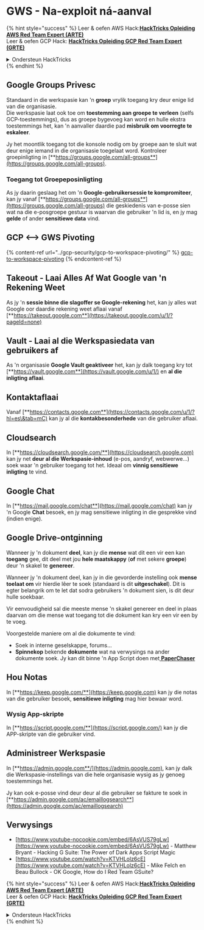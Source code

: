 # GWS - Na-exploit ná-aanval

{% hint style="success" %}
Leer & oefen AWS Hack:<img src="/.gitbook/assets/image.png" alt="" data-size="line">[**HackTricks Opleiding AWS Red Team Expert (ARTE)**](https://training.hacktricks.xyz/courses/arte)<img src="/.gitbook/assets/image.png" alt="" data-size="line">\
Leer & oefen GCP Hack: <img src="/.gitbook/assets/image (2).png" alt="" data-size="line">[**HackTricks Opleiding GCP Red Team Expert (GRTE)**<img src="/.gitbook/assets/image (2).png" alt="" data-size="line">](https://training.hacktricks.xyz/courses/grte)

<details>

<summary>Ondersteun HackTricks</summary>

* Kontroleer die [**inskrywingsplanne**](https://github.com/sponsors/carlospolop)!
* **Sluit aan by die** 💬 [**Discord-groep**](https://discord.gg/hRep4RUj7f) of die [**telegram-groep**](https://t.me/peass) of **volg** ons op **Twitter** 🐦 [**@hacktricks\_live**](https://twitter.com/hacktricks\_live)**.**
* **Deel hacktruuks deur PR's in te dien by die** [**HackTricks**](https://github.com/carlospolop/hacktricks) en [**HackTricks Cloud**](https://github.com/carlospolop/hacktricks-cloud) github-opslag.

</details>
{% endhint %}

## Google Groups Privesc

Standaard in die werkspasie kan 'n **groep** vrylik toegang kry deur enige lid van die organisasie.\
Die werkspasie laat ook toe om **toestemming aan groepe te verleen** (selfs GCP-toestemmings), dus as groepe bygevoeg kan word en hulle ekstra toestemmings het, kan 'n aanvaller daardie pad **misbruik om voorregte te eskaleer**.

Jy het moontlik toegang tot die konsole nodig om by groepe aan te sluit wat deur enige iemand in die organisasie toegelaat word. Kontroleer groepinligting in [**https://groups.google.com/all-groups**](https://groups.google.com/all-groups).

### Toegang tot Groepeposinligting

As jy daarin geslaag het om 'n **Google-gebruikersessie te kompromiteer**, kan jy vanaf [**https://groups.google.com/all-groups**](https://groups.google.com/all-groups) die geskiedenis van e-posse sien wat na die e-posgroepe gestuur is waarvan die gebruiker 'n lid is, en jy mag **gelde** of ander **sensitiewe data** vind.

## GCP <--> GWS Pivoting

{% content-ref url="../gcp-security/gcp-to-workspace-pivoting/" %}
[gcp-to-workspace-pivoting](../gcp-security/gcp-to-workspace-pivoting/)
{% endcontent-ref %}

## Takeout - Laai Alles Af Wat Google van 'n Rekening Weet

As jy 'n **sessie binne die slagoffer se Google-rekening** het, kan jy alles wat Google oor daardie rekening weet aflaai vanaf [**https://takeout.google.com**](https://takeout.google.com/u/1/?pageId=none)

## Vault - Laai al die Werkspasiedata van gebruikers af

As 'n organisasie **Google Vault geaktiveer** het, kan jy dalk toegang kry tot [**https://vault.google.com**](https://vault.google.com/u/1/) en **al die inligting aflaai**.

## Kontaktaflaai

Vanaf [**https://contacts.google.com**](https://contacts.google.com/u/1/?hl=es\&tab=mC) kan jy al die **kontakbesonderhede** van die gebruiker aflaai.

## Cloudsearch

In [**https://cloudsearch.google.com/**](https://cloudsearch.google.com) kan jy net **deur al die Werkspasie-inhoud** (e-pos, aandryf, webwerwe...) soek waar 'n gebruiker toegang tot het. Ideaal om **vinnig sensitiewe inligting** te vind.

## Google Chat

In [**https://mail.google.com/chat**](https://mail.google.com/chat) kan jy 'n Google **Chat** besoek, en jy mag sensitiewe inligting in die gesprekke vind (indien enige).

## Google Drive-ontginning

Wanneer jy 'n dokument **deel**, kan jy die **mense** wat dit een vir een kan **toegang** gee, dit deel met jou **hele maatskappy** (**of** met sekere **groepe**) deur 'n skakel te **genereer**.

Wanneer jy 'n dokument deel, kan jy in die gevorderde instelling ook **mense toelaat om** vir hierdie lêer te soek (standaard is dit **uitgeschakel**). Dit is egter belangrik om te let dat sodra gebruikers 'n dokument sien, is dit deur hulle soekbaar.

Vir eenvoudigheid sal die meeste mense 'n skakel genereer en deel in plaas daarvan om die mense wat toegang tot die dokument kan kry een vir een by te voeg.

Voorgestelde maniere om al die dokumente te vind:

* Soek in interne geselskappe, forums...
* **Spinnekop** bekende **dokumente** wat na verwysings na ander dokumente soek. Jy kan dit binne 'n App Script doen met[ **PaperChaser**](https://github.com/mandatoryprogrammer/PaperChaser)

## **Hou Notas**

In [**https://keep.google.com/**](https://keep.google.com) kan jy die notas van die gebruiker besoek, **sensitiewe inligting** mag hier bewaar word.

### Wysig App-skripte

In [**https://script.google.com/**](https://script.google.com/) kan jy die APP-skripte van die gebruiker vind.

## **Administreer Werkspasie**

In [**https://admin.google.com**/](https://admin.google.com), kan jy dalk die Werkspasie-instellings van die hele organisasie wysig as jy genoeg toestemmings het.

Jy kan ook e-posse vind deur deur al die gebruiker se fakture te soek in [**https://admin.google.com/ac/emaillogsearch**](https://admin.google.com/ac/emaillogsearch)

## Verwysings

* [https://www.youtube-nocookie.com/embed/6AsVUS79gLw](https://www.youtube-nocookie.com/embed/6AsVUS79gLw) - Matthew Bryant - Hacking G Suite: The Power of Dark Apps Script Magic
* [https://www.youtube.com/watch?v=KTVHLolz6cE](https://www.youtube.com/watch?v=KTVHLolz6cE) - Mike Felch en Beau Bullock - OK Google, How do I Red Team GSuite?

{% hint style="success" %}
Leer & oefen AWS Hack:<img src="/.gitbook/assets/image.png" alt="" data-size="line">[**HackTricks Opleiding AWS Red Team Expert (ARTE)**](https://training.hacktricks.xyz/courses/arte)<img src="/.gitbook/assets/image.png" alt="" data-size="line">\
Leer & oefen GCP Hack: <img src="/.gitbook/assets/image (2).png" alt="" data-size="line">[**HackTricks Opleiding GCP Red Team Expert (GRTE)**<img src="/.gitbook/assets/image (2).png" alt="" data-size="line">](https://training.hacktricks.xyz/courses/grte)

<details>

<summary>Ondersteun HackTricks</summary>

* Kontroleer die [**inskrywingsplanne**](https://github.com/sponsors/carlospolop)!
* **Sluit aan by die** 💬 [**Discord-groep**](https://discord.gg/hRep4RUj7f) of die [**telegram-groep**](https://t.me/peass) of **volg** ons op **Twitter** 🐦 [**@hacktricks\_live**](https://twitter.com/hacktricks\_live)**.**
* **Deel hacktruuks deur PR's in te dien by die** [**HackTricks**](https://github.com/carlospolop/hacktricks) en [**HackTricks Cloud**](https://github.com/carlospolop/hacktricks-cloud) github-opslag.

</details>
{% endhint %}
